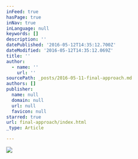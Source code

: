 ```yaml
---
inFeed: true
hasPage: true
inNav: true
inLanguage: null
keywords: []
description: ''
datePublished: '2016-05-12T14:35:12.700Z'
dateModified: '2016-05-12T14:35:12.069Z'
title: ''
author:
  - name: ''
    url: ''
sourcePath: _posts/2016-05-11-final-approach.md
authors: []
publisher:
  name: null
  domain: null
  url: null
  favicon: null
starred: true
url: final-approach/index.html
_type: Article

---
```

![](https://the-grid-user-content.s3-us-west-2.amazonaws.com/4054d3b2-103e-4ac3-9b13-a82150dc7043.png)